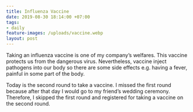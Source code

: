 ```yaml
---
title: Influenza Vaccine
date: 2019-08-30 18:14:00 +07:00
tags:
- daily
feature-images: /uploads/vaccine.webp
layout: post
---
```


Taking an influenza vaccine is one of my company’s welfares. This vaccine protects us from the dangerous virus. Nevertheless, vaccine inject pathogens into our body so there are some side effects e.g. having a fever, painful in some part of the body.

Today is the second round to take a vaccine. I missed the first round because after that day I would go to my friend’s wedding ceremony. Therefore, I skipped the first round and registered for taking a vaccine on the second round.